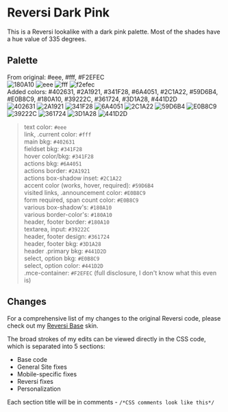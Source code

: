 # Reversi Dark Pink
This is a Reversi lookalike with a dark pink palette. Most of the shades have a hue value of 335 degrees.

## Palette
From original: #eee, #fff, #F2EFEC\
![180A10](https://readme-swatches.vercel.app/180A10?style=circle) ![eee](https://readme-swatches.vercel.app/eee?style=circle) ![fff](https://readme-swatches.vercel.app/fff?style=circle) ![f2efec](https://readme-swatches.vercel.app/f2efec?style=circle) \
Added colors: #402631, #2A1921, #341F28, #6A4051, #2C1A22, #59D6B4, #E0B8C9, #180A10, #39222C, #361724, #3D1A28, #441D2D\
![402631](https://readme-swatches.vercel.app/402631?style=circle) ![2A1921](https://readme-swatches.vercel.app/2A1921?style=circle) ![341F28](https://readme-swatches.vercel.app/341F28?style=circle) ![6A4051](https://readme-swatches.vercel.app/6A4051?style=circle) ![2C1A22](https://readme-swatches.vercel.app/2C1A22?style=circle) ![59D6B4](https://readme-swatches.vercel.app/59D6B4?style=circle) 
![E0B8C9](https://readme-swatches.vercel.app/E0B8C9?style=circle) ![39222C](https://readme-swatches.vercel.app/39222C?style=circle) ![361724](https://readme-swatches.vercel.app/361724?style=circle) ![3D1A28](https://readme-swatches.vercel.app/3D1A28?style=circle) ![441D2D](https://readme-swatches.vercel.app/441D2D?style=circle)

> text color: `#eee`\
> link, .current color: `#fff`\
> main bkg: `#402631`\
> fieldset bkg: `#341F28`\
> hover color/bkg: `#341F28`\
> actions bkg: `#6A4051`\
> actions border: `#2A1921`\
> actions box-shadow inset: `#2C1A22`\
> accent color (works, hover, required): `#59D6B4`\
> visited links, .announcement color: `#E0B8C9`\
> form required, span count color: `#E0B8C9`\
> various box-shadow's: `#180A10`\
> various border-color's: `#180A10`\
> header, footer border: `#180A10`\
> textarea, input: `#39222C`\
> header, footer design: `#361724`\
> header, footer bkg: `#3D1A28`\
> header .primary bkg: `#441D2D`\
> select, option bkg: `#E0B8C9`\
> select, option color: `#441D2D`\
> .mce-container: `#F2EFEC` (full disclosure, I don't know what this even is)


## Changes
For a comprehensive list of my changes to the original Reversi code, please check out my [Reversi Base](https://github.com/izestforrest/Rainbow-Reversi-AO3-Site-Skins/tree/main/Reversi%20Base) skin.

The broad strokes of my edits can be viewed directly in the CSS code, which is separated into 5 sections:

- Base code
- General Site fixes
- Mobile-specific fixes
- Reversi fixes
- Personalization

Each section title will be in comments - `/*CSS comments look like this*/`
